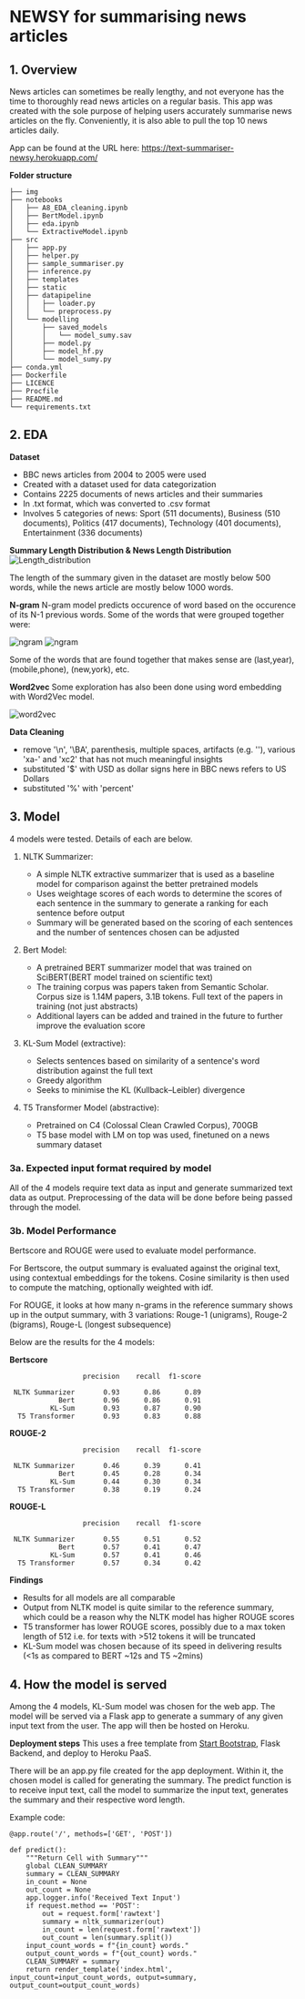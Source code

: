 # NEWSY for summarising news articles

## 1. Overview
News articles can sometimes be really lengthy, and not everyone has the time to thoroughly read news articles on a regular basis. This app was created with the sole purpose of helping users accurately summarise news articles on the fly. Conveniently, it is also able to pull the top 10 news articles daily.

App can be found at the URL here:
https://text-summariser-newsy.herokuapp.com/

__Folder structure__

    ├── img
    ├── notebooks
    │   ├── A8_EDA_cleaning.ipynb
    │   ├── BertModel.ipynb
    │   ├── eda.ipynb
    │   └── ExtractiveModel.ipynb
    ├── src
    │   ├── app.py
    │   ├── helper.py
    │   ├── sample_summariser.py
    │   ├── inference.py
    │   ├── templates
    │   ├── static
    │   ├── datapipeline
    │   │   ├── loader.py
    │   │   └── preprocess.py
    │   └── modelling
    │       ├── saved_models
    │       │   └── model_sumy.sav
    │       ├── model.py
    │       ├── model_hf.py
    │       └── model_sumy.py
    ├── conda.yml
    ├── Dockerfile
    ├── LICENCE
    ├── Procfile
    ├── README.md
    └── requirements.txt


## 2. EDA

__Dataset__
- BBC news articles from 2004 to 2005 were used
- Created with a dataset used for data categorization 
- Contains 2225 documents of news articles and their summaries
- In .txt format, which was converted to .csv format
- Involves 5 categories of news: Sport (511 documents), Business (510 documents), Politics (417 documents), Technology (401 documents), Entertainment (336 documents)

**Summary Length Distribution & News Length Distribution**
![Length_distribution](img/summary_news_length_distribution.png "Length distribution")

The length of the summary given in the dataset are mostly below 500 words, while the news article are mostly below 1000 words.

**N-gram**
N-gram model predicts occurence of word based on the occurence of its N-1 previous words. Some of the words that were grouped together were:

![ngram](img/n-gram1.png "ngram1") ![ngram](img/n-gram2.png "ngram2")


Some of the words that are found together that makes sense are (last,year), (mobile,phone), (new,york), etc.

**Word2vec**
Some exploration has also been done using word embedding with Word2Vec model.

![word2vec](img/word2vec.png "word2vec")

**Data Cleaning** 
- remove '\n', '\BA', parenthesis, multiple spaces, artifacts (e.g. '\'), various 'xa-' and 'xc2' that has not much meaningful insights
 - substituted '$' with USD as dollar signs here in BBC news refers to US Dollars
 - substituted '%' with 'percent'


## 3. Model

4 models were tested. Details of each are below.

1. NLTK Summarizer:
    - A simple NLTK extractive summarizer that is used as a baseline model for comparison against the better pretrained models
    - Uses weightage scores of each words to determine the scores of each sentence in the summary to generate a ranking for each sentence before output
    - Summary will be generated based on the scoring of each sentences and the number of sentences chosen can be adjusted

2. Bert Model: 
    - A pretrained BERT summarizer model that was trained on SciBERT(BERT model trained on scientific text)
    - The training corpus was papers taken from Semantic Scholar. Corpus size is 1.14M papers, 3.1B tokens. Full text of the papers in training (not just abstracts)
    - Additional layers can be added and trained in the future to further improve the evaluation score

3. KL-Sum Model (extractive):
    - Selects sentences based on similarity of a sentence's word distribution against the full text
    - Greedy algorithm
    - Seeks to minimise the KL (Kullback–Leibler) divergence

4. T5 Transformer Model (abstractive):
    - Pretrained on C4 (Colossal Clean Crawled Corpus), 700GB
    - T5 base model with LM on top was used, finetuned on a news summary dataset

### 3a. Expected input format required by model
All of the 4 models require text data as input and generate summarized text data as output. Preprocessing of the data will be done before being passed through the model.

### 3b. Model Performance
Bertscore and ROUGE were used to evaluate model performance. 

For Bertscore, the output summary is evaluated against the original text, using contextual embeddings for the tokens. Cosine similarity is then used to compute the matching, optionally weighted with idf.

For ROUGE, it looks at how many n-grams in the reference summary shows up in the output summary, with 3 variations: Rouge-1 (unigrams), Rouge-2 (bigrams), Rouge-L (longest subsequence)


Below are the results for the 4 models:

__Bertscore__

                      precision    recall  f1-score

     NLTK Summarizer       0.93      0.86      0.89
                Bert       0.96      0.86      0.91
              KL-Sum       0.93      0.87      0.90
      T5 Transformer       0.93      0.83      0.88

__ROUGE-2__

                      precision    recall  f1-score

     NLTK Summarizer       0.46      0.39      0.41
                Bert       0.45      0.28      0.34
              KL-Sum       0.44      0.30      0.34
      T5 Transformer       0.38      0.19      0.24

__ROUGE-L__

                      precision    recall  f1-score

     NLTK Summarizer       0.55      0.51      0.52
                Bert       0.57      0.41      0.47
              KL-Sum       0.57      0.41      0.46
      T5 Transformer       0.57      0.34      0.42

__Findings__
- Results for all models are all comparable
- Output from NLTK model is quite similar to the reference summary, which could be a reason why the NLTK model has higher ROUGE scores
- T5 transformer has lower ROUGE scores, possibly due to a max token length of 512 i.e. for texts with >512 tokens it will be truncated
- KL-Sum model was chosen because of its speed in delivering results (<1s as compared to BERT ~12s and T5 ~2mins)


## 4. How the model is served
Among the 4 models, KL-Sum model was chosen for the web app. The model will be served via a Flask app to generate a summary of any given input text from the user. The app will then be hosted on Heroku.

__Deployment steps__
This uses a free template from [Start Bootstrap](https://startbootstrap.com/themes), Flask Backend, and deploy to Heroku PaaS.

There will be an app.py file created for the app deployment. Within it, the chosen model is called for generating the summary.
The predict function is to receive input text, call the model to summarize the input text, generates the summary and their respective word length. 

Example code:


```
@app.route('/', methods=['GET', 'POST'])

def predict():
    """Return Cell with Summary"""
    global CLEAN_SUMMARY
    summary = CLEAN_SUMMARY
    in_count = None
    out_count = None
    app.logger.info('Received Text Input')
    if request.method == 'POST':
        out = request.form['rawtext']
        summary = nltk_summarizer(out)
        in_count = len(request.form['rawtext'])
        out_count = len(summary.split())
    input_count_words = f"{in_count} words."
    output_count_words = f"{out_count} words."
    CLEAN_SUMMARY = summary
    return render_template('index.html', input_count=input_count_words, output=summary, output_count=output_count_words)
```
